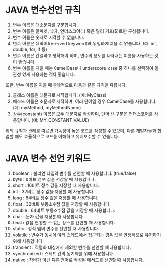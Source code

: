 # JAVA 변수선언 규칙
1. 변수 이름은 대소문자를 구분합니다.
2. 변수 이름은 알파벳, 숫자, 언더스코어(_) 혹은 달러 기호($)로만 구성됩니다.
3. 변수 이름은 숫자로 시작할 수 없습니다.
4. 변수 이름은 예약어(reserved keyword)와 동일하게 지을 수 없습니다. (예: int, double, for, if 등)
5. 변수 이름은 간결하고 명확해야 하며, 변수의 용도를 나타내는 이름을 사용하는 것이 좋습니다.
6. 변수 이름을 지을 때는 CamelCase나 underscore_case 중 하나를 선택하여 일관성 있게 사용하는 것이 좋습니다.

또한, 변수 이름을 지을 때 관례적으로 다음과 같은 규칙을 따릅니다.

1. 클래스 이름은 대문자로 시작합니다. (예: MyClass)
2. 메소드 이름은 소문자로 시작하며, 여러 단어일 경우 CamelCase를 사용합니다. (예: myMethod, myMethodName)
3. 상수(constant) 이름은 모두 대문자로 작성하며, 단어 간 구분은 언더스코어를 사용합니다. (예: MY_CONSTANT_VALUE)

위의 규칙과 관례를 따르면 가독성이 높은 코드를 작성할 수 있으며, 다른 개발자들과 협업할 때도 효율적으로 코드를 이해하고 유지보수할 수 있습니다.

# JAVA 변수 선언 키워드
1. boolean : 불리언 타입의 변수를 선언할 때 사용합니다. (true/false)
2. byte : 8비트 정수 값을 저장할 때 사용합니다.
3. short : 16비트 정수 값을 저장할 때 사용합니다.
4. int : 32비트 정수 값을 저장할 때 사용합니다.
5. long : 64비트 정수 값을 저장할 때 사용합니다.
6. float : 32비트 부동소수점 값을 저장할 때 사용합니다.
7. double : 64비트 부동소수점 값을 저장할 때 사용합니다.
8. char : 문자 값을 저장할 때 사용합니다.
9. final : 값을 변경할 수 없는 상수를 선언할 때 사용합니다.
10. static : 정적 멤버 변수를 선언할 때 사용합니다.
11. volatile : 변수가 동시에 여러 스레드에서 접근되는 경우 값을 안정적으로 유지하기 위해 사용합니다.
12. transient : 직렬화 대상에서 제외할 변수를 선언할 때 사용합니다.
13. synchronized : 스레드 간의 동기화를 위해 사용합니다.
14. native : 자바가 아닌 다른 언어로 작성된 메서드를 선언할 때 사용합니다.
